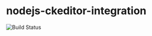# nodejs-ckeditor-integration
 
![Build Status](https://img.shields.io/badge/Build-Passing-brightgreen)